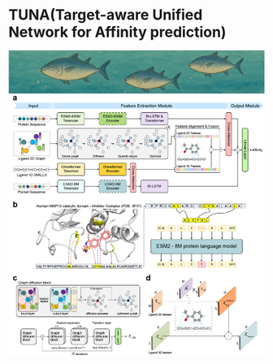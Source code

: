 # TUNA(Target-aware Unified Network for Affinity prediction)
![header](images/head.png)
![main_fig](images/main_fig.png)
